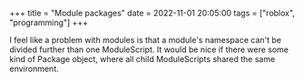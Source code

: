 +++
title = "Module packages"
date = 2022-11-01 20:05:00
tags = ["roblox", "programming"]
+++

I feel like a problem with modules is that a module's namespace can't be divided
further than one ModuleScript. It would be nice if there were some kind of
Package object, where all child ModuleScripts shared the same environment.
